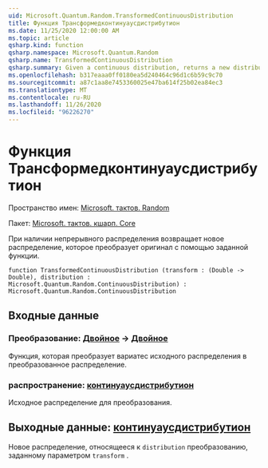 ```yaml
---
uid: Microsoft.Quantum.Random.TransformedContinuousDistribution
title: Функция Трансформедконтинуаусдистрибутион
ms.date: 11/25/2020 12:00:00 AM
ms.topic: article
qsharp.kind: function
qsharp.namespace: Microsoft.Quantum.Random
qsharp.name: TransformedContinuousDistribution
qsharp.summary: Given a continuous distribution, returns a new distribution that transforms the original by a given function.
ms.openlocfilehash: b317eaaa0ff0180ea5d240464c96d1c6b59c9c70
ms.sourcegitcommit: a87c1aa8e7453360025e47ba614f25b02ea84ec3
ms.translationtype: MT
ms.contentlocale: ru-RU
ms.lasthandoff: 11/26/2020
ms.locfileid: "96226270"
---
```

# <a name="transformedcontinuousdistribution-function"></a>Функция Трансформедконтинуаусдистрибутион

Пространство имен: [Microsoft. тактов. Random](xref:Microsoft.Quantum.Random)

Пакет: [Microsoft. тактов. кшарп. Core](https://nuget.org/packages/Microsoft.Quantum.QSharp.Core)


При наличии непрерывного распределения возвращает новое распределение, которое преобразует оригинал с помощью заданной функции.

```qsharp
function TransformedContinuousDistribution (transform : (Double -> Double), distribution : Microsoft.Quantum.Random.ContinuousDistribution) : Microsoft.Quantum.Random.ContinuousDistribution
```


## <a name="input"></a>Входные данные

### <a name="transform--double---double"></a>Преобразование: [Двойное](xref:microsoft.quantum.lang-ref.double) -> [Двойное](xref:microsoft.quantum.lang-ref.double)

Функция, которая преобразует вариатес исходного распределения в преобразованное распределение.


### <a name="distribution--continuousdistribution"></a>распространение: [континуаусдистрибутион](xref:Microsoft.Quantum.Random.ContinuousDistribution)

Исходное распределение для преобразования.



## <a name="output--continuousdistribution"></a>Выходные данные: [континуаусдистрибутион](xref:Microsoft.Quantum.Random.ContinuousDistribution)

Новое распределение, относящееся к `distribution` преобразованию, заданному параметром `transform` .